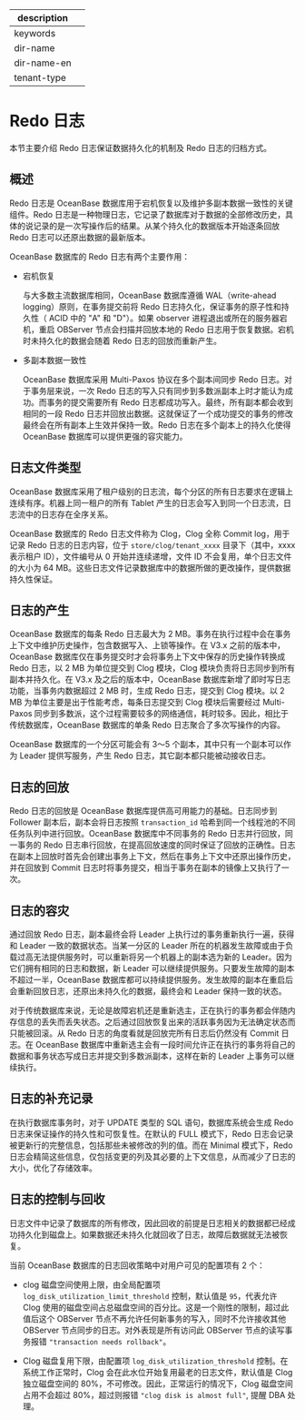 |description||
|---|---|
|keywords||
|dir-name||
|dir-name-en||
|tenant-type||

# Redo 日志

本节主要介绍 Redo 日志保证数据持久化的机制及 Redo 日志的归档方式。

## 概述

Redo 日志是 OceanBase 数据库用于宕机恢复以及维护多副本数据一致性的关键组件。Redo 日志是一种物理日志，它记录了数据库对于数据的全部修改历史，具体的说记录的是一次写操作后的结果。从某个持久化的数据版本开始逐条回放 Redo 日志可以还原出数据的最新版本。

OceanBase 数据库的 Redo 日志有两个主要作用：

* 宕机恢复

  与大多数主流数据库相同，OceanBase 数据库遵循 WAL（write-ahead logging）原则，在事务提交前将 Redo 日志持久化，保证事务的原子性和持久性（ ACID 中的 "A" 和 "D"）。如果 observer 进程退出或所在的服务器宕机，重启 OBServer 节点会扫描并回放本地的 Redo 日志用于恢复数据。宕机时未持久化的数据会随着 Redo 日志的回放而重新产生。
  
* 多副本数据一致性

  OceanBase 数据库采用 Multi-Paxos 协议在多个副本间同步 Redo 日志。对于事务层来说，一次 Redo 日志的写入只有同步到多数派副本上时才能认为成功。而事务的提交需要所有 Redo 日志都成功写入。最终，所有副本都会收到相同的一段 Redo 日志并回放出数据。这就保证了一个成功提交的事务的修改最终会在所有副本上生效并保持一致。Redo 日志在多个副本上的持久化使得 OceanBase 数据库可以提供更强的容灾能力。
  
## 日志文件类型

OceanBase 数据库采用了租户级别的日志流，每个分区的所有日志要求在逻辑上连续有序。机器上同一租户的所有 Tablet 产生的日志会写入到同一个日志流，日志流中的日志存在全序关系。

OceanBase 数据库的 Redo 日志文件称为 Clog，Clog 全称 Commit log，用于记录 Redo 日志的日志内容，位于 `store/clog/tenant_xxxx` 目录下（其中，xxxx表示租户 ID），文件编号从 0 开始并连续递增，文件 ID 不会复用，单个日志文件的大小为 64 MB。这些日志文件记录数据库中的数据所做的更改操作，提供数据持久性保证。
  
## 日志的产生

OceanBase 数据库的每条 Redo 日志最大为 2 MB。事务在执行过程中会在事务上下文中维护历史操作，包含数据写入、上锁等操作。在 V3.x 之前的版本中，OceanBase 数据库仅在事务提交时才会将事务上下文中保存的历史操作转换成 Redo 日志，以 2 MB 为单位提交到 Clog 模块，Clog 模块负责将日志同步到所有副本并持久化。在 V3.x 及之后的版本中，OceanBase 数据库新增了即时写日志功能，当事务内数据超过 2 MB 时，生成 Redo 日志，提交到 Clog 模块。以 2 MB 为单位主要是出于性能考虑，每条日志提交到 Clog 模块后需要经过 Multi-Paxos 同步到多数派，这个过程需要较多的网络通信，耗时较多。因此，相比于传统数据库，OceanBase 数据库的单条 Redo 日志聚合了多次写操作的内容。

OceanBase 数据库的一个分区可能会有 3～5 个副本，其中只有一个副本可以作为 Leader 提供写服务，产生 Redo 日志，其它副本都只能被动接收日志。

## 日志的回放

Redo 日志的回放是 OceanBase 数据库提供高可用能力的基础。日志同步到 Follower 副本后，副本会将日志按照 `transaction_id` 哈希到同一个线程池的不同任务队列中进行回放。OceanBase 数据库中不同事务的 Redo 日志并行回放，同一事务的 Redo 日志串行回放，在提高回放速度的同时保证了回放的正确性。日志在副本上回放时首先会创建出事务上下文，然后在事务上下文中还原出操作历史，并在回放到 Commit 日志时将事务提交，相当于事务在副本的镜像上又执行了一次。

## 日志的容灾

通过回放 Redo 日志，副本最终会将 Leader 上执行过的事务重新执行一遍，获得和 Leader 一致的数据状态。当某一分区的 Leader 所在的机器发生故障或由于负载过高无法提供服务时，可以重新将另一个机器上的副本选为新的 Leader。因为它们拥有相同的日志和数据，新 Leader 可以继续提供服务。只要发生故障的副本不超过一半，OceanBase 数据库都可以持续提供服务。发生故障的副本在重启后会重新回放日志，还原出未持久化的数据，最终会和 Leader 保持一致的状态。

对于传统数据库来说，无论是故障宕机还是重新选主，正在执行的事务都会伴随内存信息的丢失而丢失状态。之后通过回放恢复出来的活跃事务因为无法确定状态而只能被回滚。从 Redo 日志的角度看就是回放完所有日志后仍然没有 Commit 日志。在 OceanBase 数据库中重新选主会有一段时间允许正在执行的事务将自己的数据和事务状态写成日志并提交到多数派副本，这样在新的 Leader 上事务可以继续执行。

## 日志的补充记录

在执行数据库事务时，对于 UPDATE 类型的 SQL 语句，数据库系统会生成 Redo 日志来保证操作的持久性和可恢复性。在默认的 FULL 模式下，Redo 日志会记录被更新行的完整信息，包括那些未被修改的列的值。而在 Minimal 模式下，Redo 日志会精简这些信息，仅包括变更的列及其必要的上下文信息，从而减少了日志的大小，优化了存储效率。

## 日志的控制与回收

日志文件中记录了数据库的所有修改，因此回收的前提是日志相关的数据都已经成功持久化到磁盘上。如果数据还未持久化就回收了日志，故障后数据就无法被恢复。

当前 OceanBase 数据库的日志回收策略中对用户可见的配置项有 2 个：

* clog 磁盘空间使用上限，由全局配置项 `log_disk_utilization_limit_threshold` 控制，默认值是 `95`，代表允许 Clog 使用的磁盘空间占总磁盘空间的百分比。这是一个刚性的限制，超过此值后这个 OBServer 节点不再允许任何新事务的写入，同时不允许接收其他 OBServer 节点同步的日志。对外表现是所有访问此 OBServer 节点的读写事务报错 `"transaction needs rollback"`。

* Clog 磁盘复用下限，由配置项 `log_disk_utilization_threshold` 控制。在系统工作正常时，Clog 会在此水位开始复用最老的日志文件，默认值是 Clog 独立磁盘空间的 80%，不可修改。因此，正常运行的情况下，Clog 磁盘空间占用不会超过 80%，超过则报错 `"clog disk is almost full"`, 提醒 DBA 处理。
